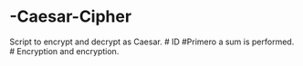 # -Caesar-Cipher
Script to encrypt and decrypt as Caesar.  # ID  #Primero a sum is performed.  # Encryption and encryption.
